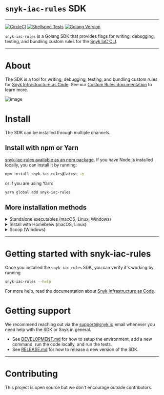 # `snyk-iac-rules` SDK
---

[![CircleCI](https://circleci.com/gh/snyk/snyk-iac-rules/tree/develop.svg?style=svg&circle-token=5597b9f0189554f754f38400cbe9d8f8b334c72a)](https://circleci.com/gh/snyk/snyk-iac-rules/tree/develop) 
[![Shellspec Tests](https://github.com/snyk/snyk-iac-rules/actions/workflows/main.yml/badge.svg)](https://github.com/snyk/snyk-iac-rules/actions/workflows/main.yml)
[![Golang Version](https://img.shields.io/github/go-mod/go-version/snyk/snyk-iac-rules)](https://github.com/snyk/snyk-iac-rules)

`snyk-iac-rules` is a Golang SDK that provides flags for writing, debugging, testing, and bundling custom rules for the [Snyk IaC CLI](https://github.com/snyk/snyk/).

---

# About
The SDK is a tool for writing, debugging, testing, and bundling custom rules for [Snyk Infrastructure as Code](https://snyk.io/product/infrastructure-as-code-security/). See our [Custom Rules documentation](https://docs.snyk.io/products/snyk-infrastructure-as-code/custom-rules) to learn more.

<!---
This should be generated automatically from the UML code. We need to specify the branch name though, and this can not happen while we are in develop/main. We need to get the branch name first if we continue using two branches. For now, we can use the rendered image instead.

![system overview](http://www.plantuml.com/plantuml/proxy?cache=no&src=https://raw.github.com/snyk/snyk-iac-rules/main/assets/overview-activity-swimlanes.puml)
-->
![image](https://user-images.githubusercontent.com/6989529/139833924-da0f79c7-997b-4510-a6e9-f40f39b28482.png)


# Install
The SDK can be installed through multiple channels.

## Install with npm or Yarn

[snyk-iac-rules available as an npm package](https://www.npmjs.com/package/snyk-iac-rules). If you have Node.js installed locally, you can install it by running:

```bash
npm install snyk-iac-rules@latest -g
```

or if you are using Yarn:

```bash
yarn global add snyk-iac-rules
```
## More installation methods

<details>
  <summary>Standalone executables (macOS, Linux, Windows)</summary>

### Standalone executables

Use [GitHub Releases](https://github.com/snyk/snyk-iac-rules/releases) to download a standalone executable of Snyk CLI for your platform.

For example, to download and run the latest SDK on macOS, you could run:

```bash
wget https://github.com/snyk/snyk-iac-rules/releases/download/v0.1.0/snyk-iac-rules_0.1.0_Darwin_x86_64.tar.gz
chmod +x ./snyk-iac-rules
mv ./snyk-iac-rules /usr/local/bin/
```

Drawback of this method is, that you will have to manually keep the SDK up to date.

</details>

<details>
  <summary>Install with Homebrew (macOS, Linux)</summary>

### Homebrew

Install the SDK from [Snyk tap](https://github.com/snyk/homebrew-tap) with [Homebrew](https://brew.sh) by running:

```bash
brew tap snyk/tap
brew install snyk-iac-rules
```

</details>

<details>
  <summary>Scoop (Windows)</summary>

### Scoop

Install the SDK from our [Snyk bucket](https://github.com/snyk/scoop-snyk) with [Scoop](https://scoop.sh) on Windows:

```
scoop bucket add snyk https://github.com/snyk/scoop-snyk
scoop install snyk-iac-rules
```

</details>

---

# Getting started with snyk-iac-rules

Once you installed the `snyk-iac-rules` SDK, you can verify it's working by running

```bash
snyk-iac-rules --help
```

For more help, read the documentation about [Snyk Infrastructure as Code](https://docs.snyk.io/snyk-infrastructure-as-code).

# Getting support

We recommend reaching out via the [support@snyk.io](mailto:support@snyk.io) email whenever you need help with the SDK or Snyk in general.


* See [DEVELOPMENT.md](DEVELOPMENT.md) for how to setup the environment, add a new command, run the code locally, and run the tests.
* See [RELEASE.md](RELEASE.md) for how to release a new version of the SDK.

---

# Contributing

This project is open source but we don't encourage outside contributors.
